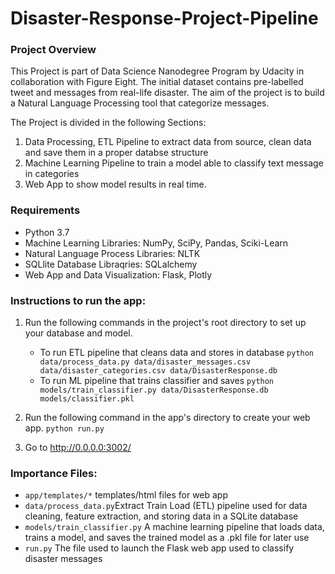 # Disaster-Response-Project-Pipeline

### Project Overview
This Project is part of Data Science Nanodegree Program by Udacity in collaboration with Figure Eight.
The initial dataset contains pre-labelled tweet and messages from real-life disaster. 
The aim of the project is to build a Natural Language Processing tool that categorize messages.

The Project is divided in the following Sections:

1. Data Processing, ETL Pipeline to extract data from source, clean data and save them in a proper databse structure
2. Machine Learning Pipeline to train a model able to classify text message in categories
3. Web App to show model results in real time. 

### Requirements
* Python 3.7
* Machine Learning Libraries: NumPy, SciPy, Pandas, Sciki-Learn
* Natural Language Process Libraries: NLTK
* SQLlite Database Libraqries: SQLalchemy
* Web App and Data Visualization: Flask, Plotly

### Instructions to run the app:
1. Run the following commands in the project's root directory to set up your database and model.

    - To run ETL pipeline that cleans data and stores in database
        `python data/process_data.py data/disaster_messages.csv data/disaster_categories.csv data/DisasterResponse.db`
    - To run ML pipeline that trains classifier and saves
        `python models/train_classifier.py data/DisasterResponse.db models/classifier.pkl`

2. Run the following command in the app's directory to create your web app.
    `python run.py`

3. Go to http://0.0.0.0:3002/

### Importance Files:

   * `app/templates/*` templates/html files for web app
   * `data/process_data.py`Extract Train Load (ETL) pipeline used for data cleaning, feature extraction, and storing
   data in a SQLite database
   * `models/train_classifier.py` A machine learning pipeline that loads data, trains a model, and saves the trained
   model as a .pkl file for later use
   * `run.py` The file used to launch the Flask web app used to classify disaster messages

